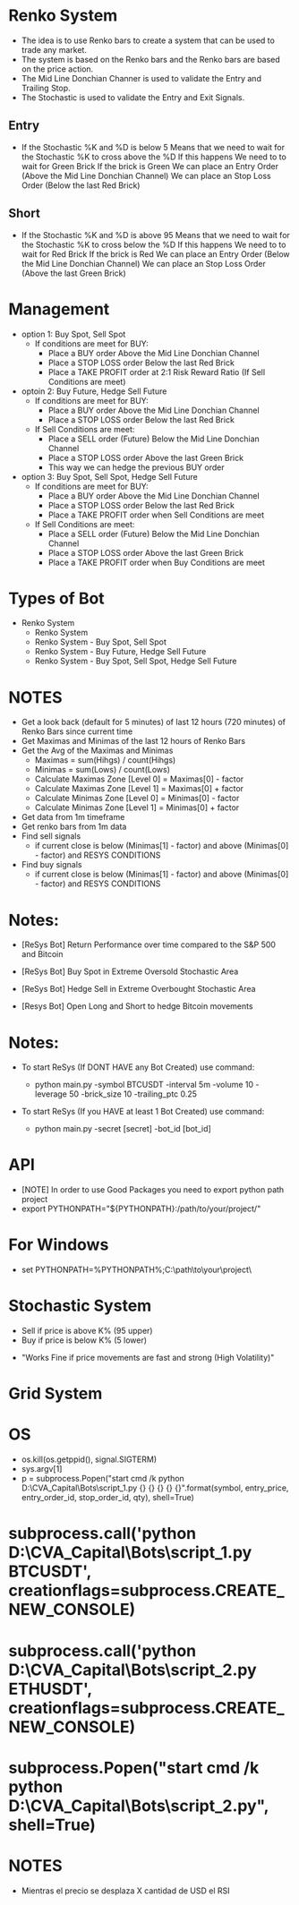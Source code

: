 # Renko System
* The idea is to use Renko bars to create a system that can be used to trade any market.
* The system is based on the Renko bars and the Renko bars are based on the price action.
* The Mid Line Donchian Channer is used to validate the Entry and Trailing Stop.
* The Stochastic is used to validate the Entry and Exit Signals.

## Entry
* If the Stochastic %K and %D is below 5
    Means that we need to wait for the Stochastic %K to cross above the %D
        If this happens
            We need to to wait for Green Brick
                If the brick is Green 
                    We can place an Entry Order (Above the Mid Line Donchian Channel)
                    We can place an Stop Loss Order (Below the last Red Brick)


## Short
* If the Stochastic %K and %D is above 95
    Means that we need to wait for the Stochastic %K to cross below the %D
        If this happens
            We need to to wait for Red Brick
                If the brick is Red 
                    We can place an Entry Order (Below the Mid Line Donchian Channel)
                    We can place an Stop Loss Order (Above the last Green Brick)                    


# Management
* option 1: Buy Spot, Sell Spot
    * If conditions are meet for BUY:
        * Place a BUY order Above the Mid Line Donchian Channel
        * Place a STOP LOSS order Below the last Red Brick
        * Place a TAKE PROFIT order at 2:1 Risk Reward Ratio (If Sell Conditions are meet)
* optoin 2: Buy Future, Hedge Sell Future
    * If conditions are meet for BUY:
        * Place a BUY order Above the Mid Line Donchian Channel
        * Place a STOP LOSS order Below the last Red Brick
    * If Sell Conditions are meet:
        * Place a SELL order (Future) Below the Mid Line Donchian Channel
        * Place a STOP LOSS order Above the last Green Brick
        * This way we can hedge the previous BUY order
* option 3: Buy Spot, Sell Spot, Hedge Sell Future
    * If conditions are meet for BUY:
        * Place a BUY order Above the Mid Line Donchian Channel
        * Place a STOP LOSS order Below the last Red Brick
        * Place a TAKE PROFIT order when Sell Conditions are meet
    * If Sell Conditions are meet:
        * Place a SELL order (Future) Below the Mid Line Donchian Channel
        * Place a STOP LOSS order Above the last Green Brick
        * Place a TAKE PROFIT order when Buy Conditions are meet


# Types of Bot
* Renko System
    * Renko System
    * Renko System - Buy Spot, Sell Spot
    * Renko System - Buy Future, Hedge Sell Future
    * Renko System - Buy Spot, Sell Spot, Hedge Sell Future
# NOTES
* Get a look back (default for 5 minutes) of last 12 hours (720 minutes) of Renko Bars since current time
* Get Maximas and Minimas of the last 12 hours of Renko Bars
* Get the Avg of the Maximas and Minimas 
    - Maximas = sum(Hihgs) / count(Hihgs)
    - Minimas = sum(Lows) / count(Lows)
    - Calculate Maximas Zone [Level 0] = Maximas[0] - factor
    - Calculate Maximas Zone [Level 1] = Maximas[0] + factor
    - Calculate Minimas Zone [Level 0] = Minimas[0] - factor
    - Calculate Minimas Zone [Level 1] = Minimas[0] + factor
* Get data from 1m timeframe 
* Get renko bars from 1m data
* Find sell signals 
    - if current close is below (Minimas[1] - factor) and above (Minimas[0] - factor) and RESYS CONDITIONS
* Find buy signals
    - if current close is below (Minimas[1] - factor) and above (Minimas[0] - factor) and RESYS CONDITIONS



# Notes:
* [ReSys Bot] Return Performance over time compared to the S&P 500 and Bitcoin

* [ReSys Bot] Buy Spot in Extreme Oversold Stochastic Area
* [ReSys Bot] Hedge Sell in Extreme Overbought Stochastic Area
* [Resys Bot] Open Long and Short to hedge Bitcoin movements

# Notes:

* To start ReSys (If DONT HAVE any Bot Created) use command: 
    - python main.py -symbol BTCUSDT -interval 5m -volume 10 -leverage 50 -brick_size 10 -trailing_ptc 0.25 

* To start ReSys (If you HAVE at least 1 Bot Created) use command: 
    - python main.py -secret [secret] -bot_id [bot_id]
    
# API
* [NOTE] In order to use Good Packages you need to export python path project
* export PYTHONPATH="${PYTHONPATH}:/path/to/your/project/"
# For Windows
* set PYTHONPATH=%PYTHONPATH%;C:\path\to\your\project\


# Stochastic System
* Sell if price is above K% (95 upper)
* Buy if price is below K% (5 lower)
- "Works Fine if price movements are fast and strong (High Volatility)"
# Grid System

# OS
* os.kill(os.getppid(), signal.SIGTERM)
* sys.argv[1]
* p = subprocess.Popen("start cmd /k python D:\CVA_Capital\Bots\script_1.py {} {} {} {} {}".format(symbol, entry_price, entry_order_id, stop_order_id, qty), shell=True)

# subprocess.call('python D:\CVA_Capital\Bots\script_1.py BTCUSDT', creationflags=subprocess.CREATE_NEW_CONSOLE)
# subprocess.call('python D:\CVA_Capital\Bots\script_2.py ETHUSDT', creationflags=subprocess.CREATE_NEW_CONSOLE)
# subprocess.Popen("start cmd /k python D:\CVA_Capital\Bots\script_2.py", shell=True) 


# NOTES
* Mientras el precio se desplaza X cantidad de USD el RSI 